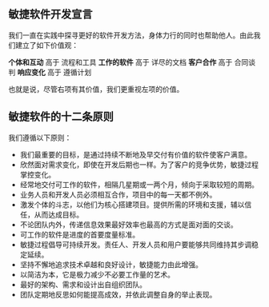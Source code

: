 ## 敏捷软件开发宣言

我们一直在实践中探寻更好的软件开发方法，身体力行的同时也帮助他人。由此我们建立了如下价值观：

**个体和互动** 高于 流程和工具
**工作的软件** 高于 详尽的文档
**客户合作** 高于 合同谈判
**响应变化** 高于 遵循计划

也就是说，尽管右项有其价值，我们更重视左项的价值。

## 敏捷软件的十二条原则

我们遵循以下原则：

- 我们最重要的目标，是通过持续不断地及早交付有价值的软件使客户满意。
- 欣然面对需求变化，即使在开发后期也一样。为了客户的竞争优势，敏捷过程掌控变化。
- 经常地交付可工作的软件，相隔几星期或一两个月，倾向于采取较短的周期。
- 业务人员和开发人员必须相互合作，项目中的每一天都不例外。
- 激发个体的斗志，以他们为核心搭建项目。提供所需的环境和支援，辅以信任，从而达成目标。
- 不论团队内外，传递信息效果最好效率也最高的方式是面对面的交谈。
- 可工作的软件是进度的首要度量标准。
- 敏捷过程倡导可持续开发。责任人、开发人员和用户要能够共同维持其步调稳定延续。
- 坚持不懈地追求技术卓越和良好设计，敏捷能力由此增强。
- 以简洁为本，它是极力减少不必要工作量的艺术。
- 最好的架构、需求和设计出自组织团队。
- 团队定期地反思如何能提高成效，并依此调整自身的举止表现。